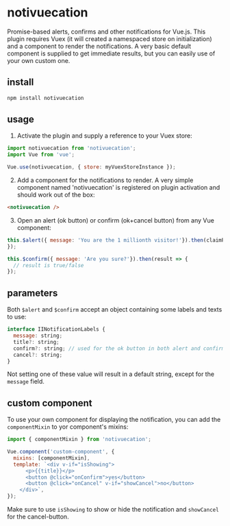 # notivuecation

Promise-based alerts, confirms and other notifications for Vue.js. This plugin requires Vuex (it will created a namespaced store on initialization) and a component to render the notifications. A very basic default component is supplied to get immediate results, but you can easily use of your own custom one.

## install

```sh
npm install notivuecation
```


## usage


1. Activate the plugin and supply a reference to your Vuex store:
```javascript
import notivuecation from 'notivuecation';
import Vue from 'vue';

Vue.use(notivuecation, { store: myVuexStoreInstance });
```

2. Add a component for the notifications to render. A very simple component named 'notivuecation' is registered on plugin activation and should work out of the box:
```html
<notivuecation />
```

3. Open an alert (ok button) or confirm (ok+cancel button) from any Vue component:
```javascript
this.$alert({ message: 'You are the 1 millionth visitor!'}).then(claimPrize);
});

this.$confirm({ message: 'Are you sure?'}).then(result => {
  // result is true/false
});
```

## parameters
Both `$alert` and `$confirm` accept an object containing some labels and texts to use:

```javascript
interface IINotificationLabels {
  message: string;
  title?: string;
  confirm?: string; // used for the ok button in both alert and confirm
  cancel?: string;
}
```
Not setting one of these value will result in a default string, except for the `message` field.

## custom component
To use your own component for displaying the notification, you can add the `componentMixin` to yor component's mixins:

```javascript
import { componentMixin } from 'notivuecation';

Vue.component('custom-component', {
  mixins: [componentMixin],
  template: `<div v-if="isShowing">
      <p>{{title}}</p>
      <button @click="onConfirm">yes</button>
      <button @click="onCancel" v-if="showCancel">no</button>
    </div>`,
});
```

Make sure to use `isShowing` to show or hide the notification and `showCancel` for the cancel-button.
